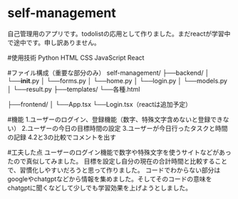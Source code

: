# self-management
自己管理用のアプリです。todolistの応用として作りました。まだreactが学習中で途中です。申し訳ありません。

#使用技術
Python
HTML
CSS
JavaScript
React

#ファイル構成（重要な部分のみ）
self-management/
├──backend/
│    └──__init__.py
│    └──forms.py
│    └──home.py
│    └──login.py
│    └──models.py
│    └──result.py
     ├──templates/
     └──各種.html
     
├──frontend/
│      └──App.tsx
       └──Login.tsx（reactは追加予定）


#機能
1.ユーザーのログイン、登録機能（数字、特殊文字含めないと登録できない）
2.ユーザーの今日の目標時間の設定
3.ユーザーが今日行ったタスクと時間の記録
4.2と3の比較でコメントを出す

#工夫した点
ユーザーのログイン機能で数字や特殊文字を使うサイトなどがあったので真似してみました。
目標を設定し自分の現在の合計時間と比較することで、習慣化しやすいだろうと思って作りました。
コードでわからない部分はgoogleやchatgptなどから情報を集めました。そしてそのコードの意味をchatgptに聞くなどして少しでも学習効果を上げようとしました。
